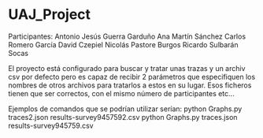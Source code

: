 # UAJ_Project

Participantes:
Antonio Jesús Guerra Garduño
Ana Martín Sánchez
Carlos Romero García
David Czepiel
Nicolás Pastore Burgos
Ricardo Sulbarán Socas


El proyecto está configurado para buscar y tratar unas trazas y un archiv csv por defecto pero es capaz de recibir 2 parámetros que 
especifiquen los nombres de otros archivos para tratarlos a estos en su lugar. Esos ficheros tienen que ser correctos, con el mismo número 
de participantes etc...

Ejemplos de comandos que se podrían utilizar serían: 
python Graphs.py traces2.json results-survey9457592.csv
python Graphs.py traces.json results-survey945759.csv